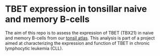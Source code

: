 # TBET expression in tonsillar naive and memory B-cells

The aim of this repo is to assess the expression of TBET (TBX21) in naive and memory B-cells from our [tonsil atlas](https://www.biorxiv.org/content/10.1101/2022.06.24.497299v1.full).
This analysis is part of a project aimed at characterizing the expression and function of TBET in chronic lymphocytic leukemia (CLL).


